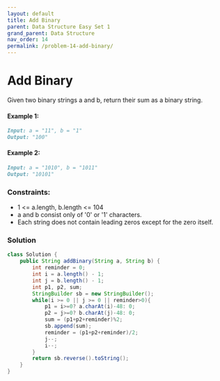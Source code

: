 ```yaml
---
layout: default
title: Add Binary
parent: Data Structure Easy Set 1
grand_parent: Data Structure
nav_order: 14
permalink: /problem-14-add-binary/
---
```

# Add Binary

Given two binary strings a and b, return their sum as a binary string.

#### Example 1:
```markdown
Input: a = "11", b = "1"
Output: "100"
```
#### Example 2:
```markdown
Input: a = "1010", b = "1011"
Output: "10101"
```

### Constraints:
* 1 <= a.length, b.length <= 104
* a and b consist only of '0' or '1' characters.
* Each string does not contain leading zeros except for the zero itself.

### Solution
```java
class Solution {
    public String addBinary(String a, String b) {
        int reminder = 0;
        int i = a.length() - 1;
        int j = b.length() - 1;
        int p1, p2, sum;
        StringBuilder sb = new StringBuilder();
        while(i >= 0 || j >= 0 || reminder>0){
            p1 = i>=0? a.charAt(i)-48: 0;
            p2 = j>=0? b.charAt(j)-48: 0;
            sum = (p1+p2+reminder)%2;
            sb.append(sum);
            reminder = (p1+p2+reminder)/2;
            j--;
            i--;
        }
        return sb.reverse().toString();
    }
}
```